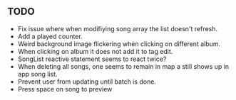 ## TODO
* Fix issue where when modifiying song array the list doesn't refresh.
* Add a played counter.
* Weird background image flickering when clicking on different album.
* When clicking on album it does not add it to tag edit.
* SongList reactive statement seems to react twice?
* When deleting all songs, one seems to remain in map a still shows up in app song list.
* Prevent user from updating until batch is done.
* Press space on song to preview